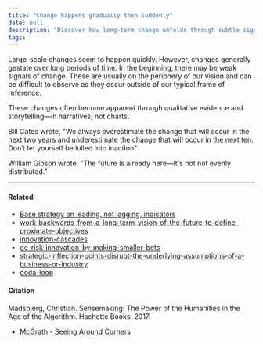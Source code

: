 ```yaml
---
title: "Change happens gradually then suddenly"
date: null
description: "Discover how long-term change unfolds through subtle signals and storytelling, and learn why we often underestimate its impact over ten years despite early weak signs."
tags:
---
```


Large-scale changes seem to happen quickly. However, changes generally gestate over long periods of time. In the beginning, there may be weak signals of change. These are usually on the periphery of our vision and can be difficult to observe as they occur outside of our typical frame of reference.

These changes often become apparent through qualitative evidence and storytelling—in narratives, not charts.

Bill Gates wrote, "We always overestimate the change that will occur in the next two years and underestimate the change that will occur in the next ten. Don’t let yourself be lulled into inaction"

William Gibson wrote, "The future is already here—it's not not evenly distributed."

---

#### Related

- [Base strategy on leading, not lagging, indicators](https://publish.obsidian.md/mobydiction/notes/Base+strategy+on+leading%2C+not+lagging%2C+indicators)
- [work-backwards-from-a-long-term-vision-of-the-future-to-define-proximate-objectives]()
- [innovation-cascades]()
- [de-risk-innovation-by-making-smaller-bets]()
- [strategic-inflection-points-disrupt-the-underlying-assumptions-of-a-business-or-industry]()
- [ooda-loop]()

#### Citation

Madsbjerg, Christian. Sensemaking: The Power of the Humanities in the Age of the Algorithm. Hachette Books, 2017.

- [McGrath - Seeing Around Corners](https://publish.obsidian.md/mobydiction/McGrath+-+Seeing+Around+Corners)
